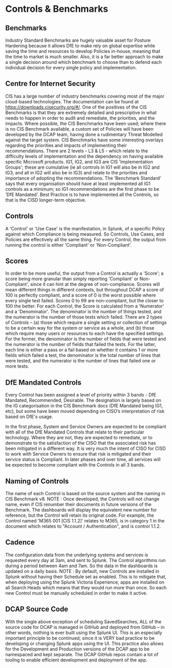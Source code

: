 # Controls & Benchmarks

## Benchmarks
Industry Standard Benchmarks are hugely valuable asset for Posture Hardening because it allows DfE to make rely on global expertise while saving the time and resources to develop Policies in-house, meaning that the time to market is much smaller. Also, it is a far better approach to make a single decision around which benchmark to choose than to defend each individual decision for every single policy and implementation.

## Centre for Internet Security

CIS has a large number of industry benchmarks covering most of the major cloud-based technologies. The documentation can be found at https://downloads.cisecurity.org/#/. One of the positives of the CIS Benchmarks is that they are extremely detailed and prescriptive in what needs to happen in order to audit and remediate, the priorities, and the impacts. Where possible, the CIS Benchmarks have been used; where there is no CIS Benchmark available, a custom set of Policies will have been developed by the DCAP team, having done a rudimentary Threat Modelled against the target system.
CIS Benchmarks have some interesting overlays regarding the priorities and impacts of implementing their recommendations. There are 2 levels - L3 & L5 - which relate to the difficulty levels of implementation and the dependency on having available specific Microsoft products. IG1, IG2, and IG3 are CIS 'Implementation Groups'; these are cumulative (ie all controls in IG1 will also be in IG2 and IG3, and all in IG2 will also be in IG3) and relate to the priorities and importance of adopting the recommendations. The ‘Benchmark Standard’ says that every organisation should have at least implemented all IG1 controls as a minimum; so IG1 recommendations are the first phase to be ‘DfE Mandated’. Best Practice is to have implemented all the Controls, so that is the CISD longer-term objective.

## Controls

A 'Control' or 'Use Case' is the manifestation, in Splunk, of a specific Policy against which Compliance is being measured. So Controls, Use Cases, and Policies are effectively all the same thing. For every Control, the output from running the control is either 'Compliant' or 'Non-Compliant'.

## Scores

In order to be more useful, the output from a Control is actually a 'Score'; a score being more granular than simply reporting 'Compliant' or Non-Compliant', since it can hint at the degree of non-compliance. Scores will mean different things in different contexts, but throughout DCAP a score of 100 is perfectly compliant, and a score of 0 is the worst possible where every single test failed. Scores 0 to 99 are non-compliant, but the closer to 100 the better.
For each Control, the Score is calculated from a 'Numerator' and a 'Denominator'. The denominator is the number of things tested, and the numerator is the number of those tests which failed.
There are 2 types of Controls – (a) those which require a single setting or collection of settings to be a certain way for the system or service as a whole, and (b) those which require many users or resources to each have the specified settings. For the former, the denominator is the number of fields that were tested and the numerator is the number of fields that failed the tests. For the latter, each line is either a pass or a fail based on whether it contains 1 or more fields which failed a test, the denominator is the total number of lines that were tested, and the numerator is the number of lines that failed one or more tests.

## DfE Mandated Controls

Every Control has been assigned a level of priority within 3 bands - DfE Mandated, Recommended, Desirable. The designation is largely based on the IG categorisation in the CIS Benchmark docs (DfE Mandated being IG1, etc), but some have been moved depending on CISO’s interpretation of risk based on DfE's usage.

In the first phase, System and Service Owners are expected to be compliant with all of the DfE Mandated Controls that relate to their particular technology. Where they are not, they are expected to remediate, or to demonstrate to the satisfaction of the CISO that the associated risk has been mitigated in a different way. It is very much the intent of CISO for CISD to work with Service Owners to ensure that risk is mitigated and their service status is Compliant.
In later phases and over time, all services will be expected to become compliant with the Controls in all 3 bands.

## Naming of Controls

The name of each Control is based on the source system and the naming in CIS Benchmark v8.
NOTE : Once developed, the Controls will not change name, even if CIS renumber their documents in future versions of the Benchmark. The dashboards will display the equivalent new number for reference, but the Control will retain its original code. For example, the Control named 'M365 001 [CIS 1.1.2]' relates to M365, is in category 1 in the document which relates to "Account / Authentication", and is control 1.1.2.

## Cadence

The configuration data from the underlying systems and services is requested every day at 3am, and sent to Splunk. The Control algorithms run during a period between 4am and 7am.
So the data in the dashboards is updated on a daily basis.
NOTE : By default, new Controls are installed in Splunk without having their Schedule set as enabled. This is to mitigate that, when deploying using the Splunk Victoria Experience, apps are installed on all Search Heads which means that they would run more than once. So each new Control must be manually scheduled in order to make it active.

## DCAP Source Code

With the single above exception of scheduling SavedSearches, ALL of the source code for DCAP is managed in GitHub and deployed from GitHub – in other words, nothing is ever built using the Splunk UI. This is an especially important principle to be continued, since it is VERY bad practice to be developing or changing Splunk apps using the UI.
This practice also allows for the Development and Production versions of the DCAP app to be namespaced and kept separate.
The DCAP GitHub repos contain a lot of tooling to enable efficient development and deployment of the app.



